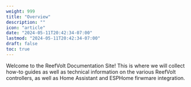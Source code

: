```yaml
---
weight: 999
title: "Overview"
description: ""
icon: "article"
date: "2024-05-11T20:42:34-07:00"
lastmod: "2024-05-11T20:42:34-07:00"
draft: false
toc: true
---
```


Welcome to the ReefVolt Documentation Site! This is where we will collect how-to
guides as well as technical information on the various ReefVolt controllers, as
well as Home Assistant and ESPHome firwmare integration. 

